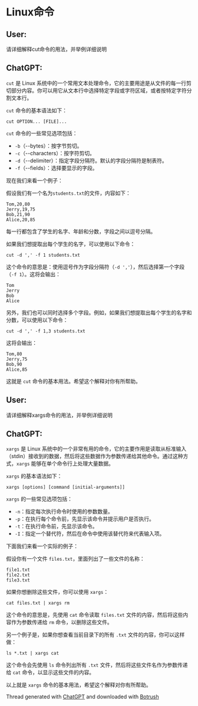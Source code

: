 # Linux命令

## User:
<div>请详细解释cut命令的用法，并举例详细说明</div>

## ChatGPT:
`cut` 是 Linux 系统中的一个常用文本处理命令，它的主要用途是从文件的每一行剪切部分内容。你可以用它从文本行中选择特定字段或字符区域，或者按特定字符分割文本行。

`cut` 命令的基本语法如下：

```
cut OPTION... [FILE]...
```

`cut` 命令的一些常见选项包括：

- `-b`（--bytes）：按字节剪切。
- `-c`（--characters）：按字符剪切。
- `-d`（--delimiter）：指定字段分隔符。默认的字段分隔符是制表符。
- `-f`（--fields）：选择要显示的字段。

现在我们来看一个例子：

假设我们有一个名为`students.txt`的文件，内容如下：

```
Tom,20,80
Jerry,19,75
Bob,21,90
Alice,20,85
```

每一行都包含了学生的名字、年龄和分数，字段之间以逗号分隔。

如果我们想提取出每个学生的名字，可以使用以下命令：

```
cut -d ',' -f 1 students.txt
```

这个命令的意思是：使用逗号作为字段分隔符（`-d ','`），然后选择第一个字段（`-f 1`）。这将会输出：

```
Tom
Jerry
Bob
Alice
```

另外，我们也可以同时选择多个字段。例如，如果我们想提取出每个学生的名字和分数，可以使用以下命令：

```
cut -d ',' -f 1,3 students.txt
```

这将会输出：

```
Tom,80
Jerry,75
Bob,90
Alice,85
```

这就是 `cut` 命令的基本用法。希望这个解释对你有所帮助。

## User:
<div>请详细解释xargs命令的用法，并举例详细说明</div>

## ChatGPT:
`xargs` 是 Linux 系统中的一个非常有用的命令，它的主要作用是读取从标准输入（stdin）接收到的数据，然后将这些数据作为参数传递给其他命令。通过这种方式，`xargs` 能够在单个命令行上处理大量数据。

`xargs` 的基本语法如下：

```
xargs [options] [command [initial-arguments]]
```

`xargs` 的一些常见选项包括：

- `-n`：指定每次执行命令时使用的参数数量。
- `-p`：在执行每个命令前，先显示该命令并提示用户是否执行。
- `-t`：在执行命令前，先显示该命令。
- `-I`：指定一个替代符，然后在命令中使用该替代符来代表输入项。

下面我们来看一个实际的例子：

假设你有一个文件 `files.txt`，里面列出了一些文件的名称：

```
file1.txt
file2.txt
file3.txt
```

如果你想删除这些文件，你可以使用 `xargs`：

```
cat files.txt | xargs rm
```

这个命令的意思是，先使用 `cat` 命令读取 `files.txt` 文件的内容，然后将这些内容作为参数传递给 `rm` 命令，以删除这些文件。

另一个例子是，如果你想查看当前目录下的所有 `.txt` 文件的内容，你可以这样做：

```
ls *.txt | xargs cat
```

这个命令会先使用 `ls` 命令列出所有 `.txt` 文件，然后将这些文件名作为参数传递给 `cat` 命令，以显示这些文件的内容。

以上就是 `xargs` 命令的基本用法，希望这个解释对你有所帮助。

Thread generated with <a href="https://chat.openai.com">ChatGPT</a> and downloaded with <a href="https://botrush.io">Botrush</a>